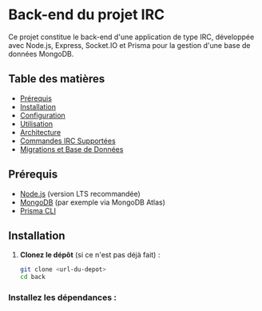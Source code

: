# Back-end du projet IRC

Ce projet constitue le back-end d'une application de type IRC, développée avec Node.js, Express, Socket.IO et Prisma pour la gestion d'une base de données MongoDB.

## Table des matières

- [Prérequis](#prérequis)
- [Installation](#installation)
- [Configuration](#configuration)
- [Utilisation](#utilisation)
- [Architecture](#architecture)
- [Commandes IRC Supportées](#commandes-irc-supportées)
- [Migrations et Base de Données](#migrations-et-base-de-données)

## Prérequis

- [Node.js](https://nodejs.org/) (version LTS recommandée)
- [MongoDB](https://www.mongodb.com/) (par exemple via MongoDB Atlas)
- [Prisma CLI](https://www.prisma.io/docs)

## Installation

1. **Clonez le dépôt** (si ce n'est pas déjà fait) :

   ```bash
   git clone <url-du-depot>
   cd back
### Installez les dépendances :
